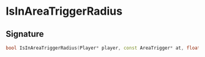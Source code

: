 # IsInAreaTriggerRadius

## Signature

```cpp
bool IsInAreaTriggerRadius(Player* player, const AreaTrigger* at, float delta)
```
